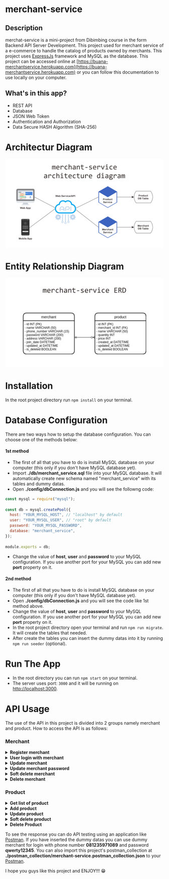 # merchant-service

## Description

merchat-service is a mini-project from Dibimbing course in the form Backend API Server Development. This project used for merchant service of a e-commerce to handle the catalog of products owned by merchants. This project uses [ExpressJs](https://www.npmjs.com/package/express) framework and MySQL as the database.
This project can be accessed online at [https://buana-merchantservice.herokuapp.com](https://buana-merchantservice.herokuapp.com) or you can follow this documentation to use locally on your computer.

## What's in this app?

- REST API
- Database
- JSON Web Token
- Authentication and Authorization
- Data Secure HASH Algorithm (SHA-256)

# Architectur Diagram
![merchant-service architecture diagram](./images/merchant-service.diagram.png)

# Entity Relationship Diagram
![merchant-service entity relationship diagram](./images/merchant-service.erd.png)

# Installation

In the root project directory run `npm install` on your terminal.

# Database Configuration

There are two ways how to setup the database configuration. You can choose one of the methods below:

#### 1st method

- The first of all that you have to do is install MySQL database on your computer (this only if you don't have MySQL database yet).
- Import **./db/merchant_service.sql** file into your MySQL database. It will automatically create new schema named "merchant_service" with its tables and dummy datas.
- Open **./config/dbConnection.js** and you will see the followng code:

```javascript
const mysql = require("mysql");

const db = mysql.createPool({
  host: "YOUR_MYSQL_HOST", // "localhost" by default
  user: "YOUR_MYSQL_USER", // "root" by default
  password: "YOUR_MYSQL_PASSWORD",
  database: "merchant_service",
});

module.exports = db;
```

- Change the value of **host**, **user** and **password** to your MySQL configuration. If you use another port for your MySQL you can add new **port** property on it.

#### 2nd method

- The first of all that you have to do is install MySQL database on your computer (this only if you don't have MySQL database yet).
- Open **./config/dbConnection.js** and you will see the code like 1st method above.
- Change the value of **host**, **user** and **password** to your MySQL configuration. If you use another port for your MySQL you can add new **port** property on it.
- In the root project directory open your terminal and run `npm run migrate`. It will create the tables that needed.
- After create the tables you can insert the dummy datas into it by running `npm run seeder` (optional).

# Run The App

- In the root directory you can run `npm start` on your terminal.
- The server uses port: `3000` and it will be running on [http://localhost:3000](http://localhost:3000).

# API Usage

The use of the API in this project is divided into 2 groups namely merchant and product. How to access the API is as follows:

### Merchant

<details>
<summary><b>Register merchant</b></summary>

<p>

`POST` `/merchant`

_Parameters:_ body

- `name` string, min:3, max:50 \*required
- `phone_number` string \*required (only Indonesian mobile phone format)
- `password` string, min:6 \*required
- `password_confirmation` string, min:6 \*required
- `address` string \*required

_Response:_ JSON

- `status: 200` registration success

```json
{
  "message": "Merchant has been registered."
}
```

- `status: 400` registration failed

```json
{
  "message": "Phone number is already registered."
}
```

- `status: 400` parameters validation failed

```json
{
  "message": {
    "param_key": ["error message array"]
  }
}
```

</p>
</details>

<details>
<summary><b>User login with merchant</b></summary>

<p>

`POST` `/login`

_Parameters:_ body

- `phone_number` string \*required (only Indonesian mobile phone format)
- `password` string, min:6 \*required

_Response:_ JSON

- `status: 200` login success

```json
{
  "message": "Login success",
  "data": {
    "token": "token"
  }
}
```

- `status: 404` merchant doesn't exist

```json
{
  "message": "Phone number is not registered."
}
```

- `status: 400` login failed incorrect password

```json
{
  "message": "Login failed, wrong password"
}
```

- `status: 400` parameters validation failed

```json
{
  "message": {
    "param_key": ["error message array"]
  }
}
```

</p>
</details>

<details>
<summary><b>Update merchant</b></summary>

<p>

`PUT` `/merchant`

_Authorization:_ Bearer Token

- `token` token from login response \*required

_Parameters:_ body

- `name` string, min:3, max:50 \*required
- `phone_number` string \*required (only Indonesian mobile phone format)
- `address` string \*required

_Response:_ JSON

- `status: 200` update success

```json
{
  "message": "Merchant has been updated."
}
```

- `status: 400` phone number already exist

```json
{
  "message": "Phone number is already exist."
}
```

- `status: 400` parameters validation failed

```json
{
  "message": {
    "param_key": ["error message array"]
  }
}
```

- `status: 401` unauthorized

```json
{
  "message": "Unauthorized"
}
```

- `status: 400` wrong authorization format

```json
{
  "auth": false,
  "message": "Wrong authorization format"
}
```

- `status: 401` token expired

```json
{
  "auth": false,
  "message": "Token expired"
}
```

- `status: 401` authorization failed

```json
{
  "auth": false,
  "message": "Invalid Token"
}
```

</p>
</details>

<details>
<summary><b>Update merchant password</b></summary>

<p>

`PUT` `/merchant/updatePassword`

_Authorization:_ Bearer Token

- `token` token from login response \*required

_Parameters:_ body

- `old_password` string, min:6 \*required
- `new_password` string, min:6 \*required
- `new_password_confirmation` string, min:6 \*required

_Response:_ JSON

- `status: 200` update success

```json
{
  "message": "Merchant has been updated."
}
```

- `status: 400` update failed wrong possword

```json
{
  "message": "Old password is incorrect."
}
```

- `status: 400` new password equal to old password

```json
{
  "message": "New password cannot be the same as the old password."
}
```

- `status: 400` parameters validation failed

```json
{
  "message": {
    "param_key": ["error message array"]
  }
}
```

- `status: 401` unauthorized

```json
{
  "message": "Unauthorized"
}
```

- `status: 400` wrong authorization format

```json
{
  "auth": false,
  "message": "Wrong authorization format"
}
```

- `status: 401` token expired

```json
{
  "auth": false,
  "message": "Token expired"
}
```

- `status: 401` authorization failed

```json
{
  "auth": false,
  "message": "Invalid Token"
}
```

</p>
</details>

<details>
<summary><b>Soft delete merchant</b></summary>

<p>

`PUT` `/merchant/softDelete`

_Authorization:_ Bearer Token

- `token` token from login response \*required

_Parameters:_ body

- `password` string, min:6 \*required

_Response:_ JSON

- `status: 200` soft delete success

```json
{
  "message": "Merchant has been soft deleted."
}
```

- `status: 400` soft delete failed, incorrect password

```json
{
  "message": "Password is incorrect."
}
```

- `status: 400` parameters validation failed

```json
{
  "message": {
    "param_key": ["error message array"]
  }
}
```

- `status: 401` unauthorized

```json
{
  "message": "Unauthorized"
}
```

- `status: 400` wrong authorization format

```json
{
  "auth": false,
  "message": "Wrong authorization format"
}
```

- `status: 401` token expired

```json
{
  "auth": false,
  "message": "Token expired"
}
```

- `status: 401` authorization failed

```json
{
  "auth": false,
  "message": "Invalid Token"
}
```

</p>
</details>

<details>
<summary><b>Delete merchant</b></summary>

<p>

`DELETE` `/merchant`

\* Careful! Deleting a merchant causes the product list at that merchant to be deleted as well. For safe, use soft delete merchant instead of using delete merchant.

_Authorization:_ Bearer Token

- `token` token from login response \*required

_Parameters:_ body

- `password` string, min:6 \*required

_Response:_ JSON

- `status: 200` delete success

```json
{
  "message": "Merchant has been deleted."
}
```

- `status: 400` delete failed, incorrect password

```json
{
  "message": "Password is incorrect."
}
```

- `status: 400` parameters validation failed

```json
{
  "message": {
    "param_key": ["error message array"]
  }
}
```

- `status: 401` unauthorized

```json
{
  "message": "Unauthorized"
}
```

- `status: 400` wrong authorization format

```json
{
  "auth": false,
  "message": "Wrong authorization format"
}
```

- `status: 401` token expired

```json
{
  "auth": false,
  "message": "Token expired"
}
```

- `status: 401` authorization failed

```json
{
  "auth": false,
  "message": "Invalid Token"
}
```

</p>
</details>

### Product

<details>
<summary><b>Get list of product</b></summary>

<p>

`GET` `/product`

_Authorization:_ Bearer Token

- `token` token from login response \*required

_Parameters:_ none

_Response:_ JSON

- `status: 200` get data success

```json
[
  {
    "id": "int",
    "name": "string",
    "quantity": "int",
    "price": "int"
  }
]
```

- `status: 401` unauthorized

```json
{
  "message": "Unauthorized"
}
```

- `status: 400` wrong authorization format

```json
{
  "auth": false,
  "message": "Wrong authorization format"
}
```

- `status: 401` token expired

```json
{
  "auth": false,
  "message": "Token expired"
}
```

- `status: 401` authorization failed

```json
{
  "auth": false,
  "message": "Invalid Token"
}
```

</p>
</details>

<details>
<summary><b>Add product</b></summary>

<p>

`POST` `/product`

_Authorization:_ Bearer Token

- `token` token from login response \*required

_Parameters:_ body

- `name` string, min:3, max:50 \*required
- `quantity` integer, min:1 \*required
- `price` integer, min:10000 \*required

_Response:_ JSON

- `status: 200` add product success

```json
{
  "message": "Product has been added."
}
```

- `status: 401` unauthorized

```json
{
  "message": "Unauthorized"
}
```

- `status: 400` wrong authorization format

```json
{
  "auth": false,
  "message": "Wrong authorization format"
}
```

- `status: 401` token expired

```json
{
  "auth": false,
  "message": "Token expired"
}
```

- `status: 401` authorization failed

```json
{
  "auth": false,
  "message": "Invalid Token"
}
```

</p>
</details>

<details>
<summary><b>Update product</b></summary>

<p>

`PUT` `/product/{id}`

_Authorization:_ Bearer Token

- `token` token from login response \*required

_Parameters:_ path, body

- `id` integer \*required (path)
- `name` string, min:3, max:50 \*required (body)
- `quantity` integer, min:1 \*required (body)
- `price` integer, min:10000 \*required (body)

_Response:_ JSON

- `status: 200` update product success

```json
{
  "message": "Product has been updated."
}
```

- `status: 404` product not found

```json
{
  "message": "Product with id '{id}' not found in your merchant."
}
```

- `status: 401` unauthorized

```json
{
  "message": "Unauthorized"
}
```

- `status: 400` wrong authorization format

```json
{
  "auth": false,
  "message": "Wrong authorization format"
}
```

- `status: 401` token expired

```json
{
  "auth": false,
  "message": "Token expired"
}
```

- `status: 401` authorization failed

```json
{
  "auth": false,
  "message": "Invalid Token"
}
```

</p>
</details>

<details>
<summary><b>Soft delete product</b></summary>

<p>

`PUT` `/product/softDelete/{id}`

_Authorization:_ Bearer Token

- `token` token from login response \*required

_Parameters:_ path

- `id` integer \*required

_Response:_ JSON

- `status: 200` soft delete product success

```json
{
  "message": "Product has been soft deleted."
}
```

- `status: 404` product not found

```json
{
  "message": "Product with id '{id}' not found in your merchant."
}
```

- `status: 401` unauthorized

```json
{
  "message": "Unauthorized"
}
```

- `status: 400` wrong authorization format

```json
{
  "auth": false,
  "message": "Wrong authorization format"
}
```

- `status: 401` token expired

```json
{
  "auth": false,
  "message": "Token expired"
}
```

- `status: 401` authorization failed

```json
{
  "auth": false,
  "message": "Invalid Token"
}
```

</p>
</details>

<details>
<summary><b>Delete Product</b></summary>

<p>

`DELETE` `/product/{id}`

\* Careful! Deleting a product causes the product to be deleted from the database. For safe, use soft delete product instead of using delete product.

_Authorization:_ Bearer Token

- `token` token from login response \*required

_Parameters:_ path

- `id` integer \*required

_Response:_ JSON

- `status: 200` delete product success

```json
{
  "message": "Product has been deleted."
}
```

- `status: 404` product not found

```json
{
  "message": "Product with id '{id}' not found in your merchant."
}
```

- `status: 401` unauthorized

```json
{
  "message": "Unauthorized"
}
```

- `status: 400` wrong authorization format

```json
{
  "auth": false,
  "message": "Wrong authorization format"
}
```

- `status: 401` token expired

```json
{
  "auth": false,
  "message": "Token expired"
}
```

- `status: 401` authorization failed

```json
{
  "auth": false,
  "message": "Invalid Token"
}
```

</p>
</details>

To see the response you can do API testing using an application like [Postman](https://www.postman.com/).
If you have inserted the dummy datas you can use dummy merchant for login with phone number **081235971089** and password **qwerty12345**.
You can also import this project's postman_collection at **./postman_collection/merchant-service.postman_collection.json** to your [Postman](https://www.postman.com/).

I hope you guys like this project and ENJOY!!! :grin:
